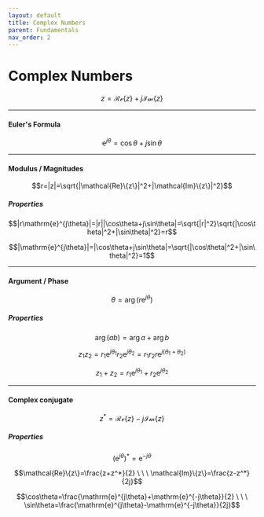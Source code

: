 ```yaml
---
layout: default
title: Complex Numbers
parent: Fundamentals
nav_order: 2
---
```


# Complex Numbers

$$z=\mathcal{Re}\{z\}+j\mathcal{Im}\{z\}$$

---

#### Euler's Formula

$$\mathrm{e}^{j\theta}=\cos\theta+j\sin\theta$$

---

#### Modulus / Magnitudes

$$r=|z|=\sqrt{|\mathcal{Re}\{z\}|^2+|\mathcal{Im}\{z\}|^2}$$

##### Properties

$$|r\mathrm{e}^{j\theta}|=|r||\cos\theta+j\sin\theta|=\sqrt{|r|^2}\sqrt{|\cos\theta|^2+|\sin\theta|^2}=r$$

$$|\mathrm{e}^{j\theta}|=|\cos\theta+j\sin\theta|=\sqrt{|\cos\theta|^2+|\sin\theta|^2}=1$$

---

#### Argument / Phase

$$\theta=\arg (r\mathrm{e}^{j\theta})$$

##### Properties

$$\arg (ab)=\arg a+\arg b$$

$$z_1z_2=r_1\mathrm{e}^{j\theta_1}r_2\mathrm{e}^{j\theta_2}=r_1r_2r\mathrm{e}^{j(\theta_1+\theta_2)}$$

$$z_1+z_2=r_1\mathrm{e}^{j\theta_1}+r_2\mathrm{e}^{j\theta_2}$$

---

#### Complex conjugate

$$z^*=\mathcal{Re}\{z\}-j\mathcal{Im}\{z\}$$

##### Properties

$$(\mathrm{e}^{j\theta})^*=\mathrm{e}^{-j\theta}$$

$$\mathcal{Re}\{z\}=\frac{z+z^*}{2} \ \ \ \mathcal{Im}\{z\}=\frac{z-z^*}{2j}$$

$$\cos\theta=\frac{\mathrm{e}^{j\theta}+\mathrm{e}^{-j\theta}}{2} \ \ \ \sin\theta=\frac{\mathrm{e}^{j\theta}-\mathrm{e}^{-j\theta}}{2j}$$